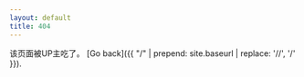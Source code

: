 ```yaml
---
layout: default
title: 404
---
```


该页面被UP主吃了。 [Go back]({{ "/" | prepend: site.baseurl | replace: '//', '/' }}).